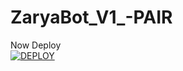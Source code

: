 # ZaryaBot_V1_-PAIR
Now Deploy
    <br>
<a href='https://dashboard.heroku.com/new?template= https://github.com/dawens-boy2/ZaryaBot-V1)' target="_blank"><img alt='DEPLOY' src='https://img.shields.io/badge/-DEPLOY-blue?style=for-the-badge&logo=heroku&logoColor=white'/>
